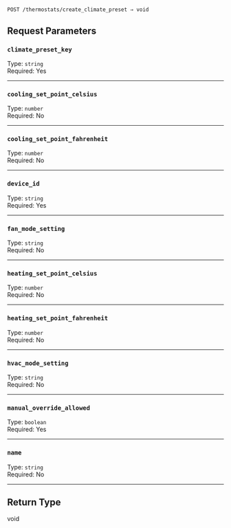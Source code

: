 # 

```
POST /thermostats/create_climate_preset ⇒ void
```



## Request Parameters

### `climate_preset_key`

Type: `string`\
Required: Yes



---

### `cooling_set_point_celsius`

Type: `number`\
Required: No



---

### `cooling_set_point_fahrenheit`

Type: `number`\
Required: No



---

### `device_id`

Type: `string`\
Required: Yes



---

### `fan_mode_setting`

Type: `string`\
Required: No



---

### `heating_set_point_celsius`

Type: `number`\
Required: No



---

### `heating_set_point_fahrenheit`

Type: `number`\
Required: No



---

### `hvac_mode_setting`

Type: `string`\
Required: No



---

### `manual_override_allowed`

Type: `boolean`\
Required: Yes



---

### `name`

Type: `string`\
Required: No



---

## Return Type

void
